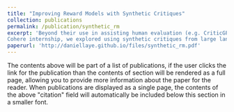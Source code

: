 ```yaml
---
title: "Improving Reward Models with Synthetic Critiques"
collection: publications
permalink: /publication/synthetic_rm
excerpt: 'Beyond their use in assisting human evaluation (e.g. CriticGPT), can critiques directly enhance preference learning? During my 
Cohere internship, we explored using synthetic critiques from large language models to improve reward models.'
paperurl: 'http://daniellaye.github.io/files/synthetic_rm.pdf'
---
```


The contents above will be part of a list of publications, if the user clicks the link for the publication than the contents of section will be rendered as a full page, allowing you to provide more information about the paper for the reader. When publications are displayed as a single page, the contents of the above "citation" field will automatically be included below this section in a smaller font.
